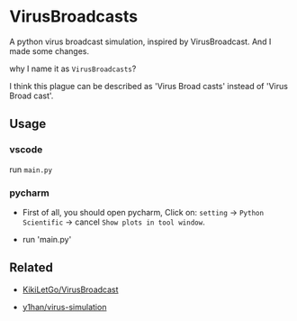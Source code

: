 # VirusBroadcasts

A python virus broadcast simulation, inspired by VirusBroadcast. And I made some changes.

why I name it as `VirusBroadcasts`?

I think this plague can be described as 'Virus Broad casts' instead of 'Virus Broad cast'.

## Usage

### vscode

run `main.py`

### pycharm

- First of all, you should open pycharm, Click on: `setting` -> `Python Scientific` -> cancel `Show plots in tool window`.

- run 'main.py'

## Related

- [KikiLetGo/VirusBroadcast](https://github.com/KikiLetGo/VirusBroadcast)

- [y1han/virus-simulation](https://github.com/y1han/virus-simulation)
